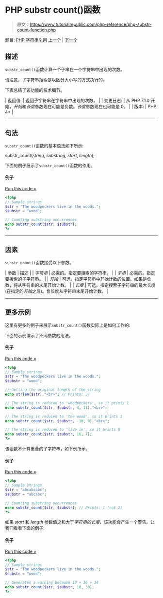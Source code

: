 # PHP substr count()函数

> 原文：<https://www.tutorialrepublic.com/php-reference/php-substr-count-function.php>

题目: [PHP 字符串引用](php-string-functions.php) [上一个](php-substr-compare-function.php) | [下一个](php-substr-replace-function.php)

## 描述

`substr_count()`函数计算一个子串在一个字符串中出现的次数。

请注意，子字符串搜索是以区分大小写的方式执行的。

下表总结了该功能的技术细节。

| 返回值: | 返回子字符串在字符串中出现的次数。 |
| 变更日志: | 从 PHP 7.1.0 开始，*开始*和*长度*参数现在可能是负数。*长度*参数现在也可能是 0。 |
| 版本: | PHP 4+ |

* * *

## 句法

`substr_count()`函数的基本语法如下所示:

substr_count(*string*, *substring*, *start*, *length*);

下面的例子展示了`substr_count()`函数的作用。

#### 例子

[Run this code »](../codelab.php?topic=php&file=count-number-of-substring-occurrences-in-a-string "Run this code to view the output")

```php
<?php
// Sample strings
$str = "The woodpeckers live in the woods.";
$substr = "wood";

// Counting substring occurrences
echo substr_count($str, $substr);
?>
```

* * *

## 因素

`substr_count()`函数接受以下参数。

| 参数 | 描述 |
| *字符串* | 必需的。指定要搜索的字符串。 |
| *子串* | 必需的。指定要搜索的子字符串。 |
| *开始* | 可选。指定字符串中开始计数的位置。如果是负数，将从字符串的末尾开始计数。 |
| *长度* | 可选。指定搜索子字符串的最大长度(在指定的*开始*之后)。负长度从字符串末尾开始计数。 |

* * *

## 更多示例

这里有更多的例子来展示`substr_count()`函数实际上是如何工作的:

下面的示例演示了不同参数的用法。

#### 例子

[Run this code »](../codelab.php?topic=php&file=using-different-start-and-length-values-in-substr-count "Run this code to view the output")

```php
<?php
// Sample strings
$str = "The woodpeckers live in the woods.";
$substr = "wood";

// Getting the original length of the string
echo strlen($str)."<br>"; // Prints: 34

// The string is reduced to 'woodpeckers', so it prints 1
echo substr_count($str, $substr, 4, 11)."<br>";

// The string is reduced to 'the wood', so it prints 1
echo substr_count($str, $substr, -10, 9)."<br>";

// The string is reduced to 'live in', so it prints 0
echo substr_count($str, $substr, 16, 7);
?>
```

该函数不计算重叠的子字符串，如下例所示。

#### 例子

[Run this code »](../codelab.php?topic=php&file=using-substr-count-on-string-with-overlapped-substrings "Run this code to view the output")

```php
<?php
// Sample strings
$str = "abcabcabc";
$substr = "abcabc";

// Counting substring occurrences
echo substr_count($str, $substr); // Prints: 1 (not 2)
?>
```

如果 *start* 和 *length* 参数值之和大于*字符串的长度*，该功能会产生一个警告。让我们看看下面的例子:

#### 例子

[Run this code »](javascript:void(0); "Disabled")

```php
<?php
// Sample strings
$str = "The woodpeckers live in the woods.";
$substr = "wood";

// Generates a warning because 10 + 30 > 34
echo substr_count($str, $substr, 10, 30);
?>
```